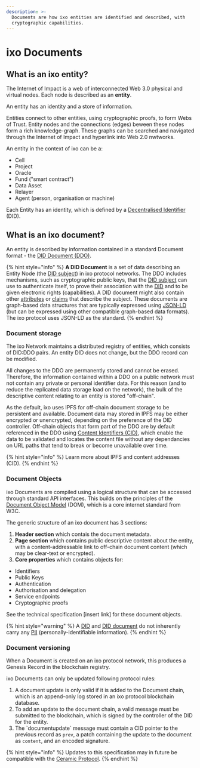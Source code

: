```yaml
---
description: >-
  Documents are how ixo entities are identified and described, with
  cryptographic capabilities.
---
```


# ixo Documents

## What is an ixo entity?

The Internet of Impact is a web of interconnected Web 3.0 physical and virtual nodes. Each node is described as an **entity**. 

An entity has an identity and a store of information. 

Entities connect to other entities, using cryptographic proofs, to form Webs of Trust. Entity nodes and the connections \(edges\) beween these nodes form a rich knowledge-graph. These graphs can be searched and navigated through the Internet of Impact and hyperlink into Web 2.0 nwtworks.  

An entity in the context of ixo can be a:

* Cell
* Project
* Oracle
* Fund \("smart contract"\)
* Data Asset
* Relayer
* Agent \(person, organisation or machine\)

Each Entity has an identity, which is defined by a [Decentralised Identifier](https://www.w3.org/TR/did-core/) \(DID\). 

## What is an ixo document?

An entity is described by information contained in a standard Document format - the [DID Document \(DDO\)](https://www.w3.org/TR/did-core/#core-properties).

{% hint style="info" %}
**A DID Document** is a set of data describing an Entity Node \(the [DID subject](https://www.w3.org/TR/did-core/#dfn-did-subjects)\) in ixo protocol networks. The DDO includes mechanisms, such as cryptographic public keys, that the [DID subject](https://www.w3.org/TR/did-core/#dfn-did-subjects) can use to authenticate itself, to prove their association with the [DID](https://www.w3.org/TR/did-core/#dfn-decentralized-identifiers) and to be given electronic rights \(capabilities\). A DID document might also contain other [attributes](https://en.wikipedia.org/wiki/Attribute_%28computing%29) or [claims](https://en.wikipedia.org/wiki/Claims-based_identity) that describe the subject. These documents are graph-based data structures that are typically expressed using [JSON-LD](https://www.w3.org/TR/did-core/#bib-json-ld) \(but can be expressed using other compatible graph-based data formats\). The ixo protocol uses JSON-LD as the standard.
{% endhint %}

### Document storage

The ixo Network maintains a distributed registry of entities, which consists of DID:DDO pairs. An entity DID does not change, but the DDO record can be modified. 

All changes to the DDO are permanently stored and cannot be erased. Therefore, the information contained within a DDO on a public network must not contain any private or personal identifier data. For this reason \(and to reduce the replicated data storage load on the network\), the bulk of the descriptive content relating to an entity is stored "off-chain". 

As the default, ixo uses IPFS for off-chain document storage to be persistent and available. Document data may stored in IPFS may be either encrypted or unencrypted, depending on the preference of the DID controller. Off-chain objects that form part of the DDO are by default referenced in the DDO using [Content Identifiers \(CID\)](https://docs.ipfs.io/guides/concepts/cid/), which enable the data to be validated and locates the content file without any dependancies on URL paths that tend to break or become unavailable over time.

{% hint style="info" %}
Learn more about IPFS and content addresses \(CID\).
{% endhint %}

###  Document Objects

ixo Documents are compiled using a logical structure that can be accessed through standard API interfaces. This builds on the principles of the [Document Object Model](https://www.w3.org/TR/2000/REC-DOM-Level-2-Core-20001113/introduction.html) \(DOM\), which is a core internet standard from W3C.

The generic structure of an ixo document has 3 sections:   

1. **Header section** which contais the document metadata.
2. **Page section** which contains public descriptive content about the entity, with a content-addressable link to off-chain document content \(which may be clear-text or encrypted\).  
3. **Core properties** which contains objects for:

* Identifiers
* Public Keys
* Authentication
* Authorisation and delegation
* Service endpoints
* Cryptographic proofs

See the technical specification \[insert link\] for these document objects.

{% hint style="warning" %}
A [DID](https://www.w3.org/TR/did-core/#dfn-decentralized-identifiers) and [DID document](https://www.w3.org/TR/did-core/#dfn-did-documents) do not inherently carry any [PII](https://en.wikipedia.org/wiki/Personally_identifiable_information) \(personally-identifiable information\).
{% endhint %}

### Document versioning

When a Document is created on an ixo protocol network, this produces a Genesis Record in the blockchain registry.

ixo Documents can only be updated following protocol rules:

1. A document update is only valid if it is added to the Document chain, which is an append-only log stored in an ixo protocol blockchain database.
2. To add an update to the document chain, a valid message must be submitted to the blockchain, which is signed by the controller of the DID for the entity.
3. The \`documentupdate\` message must contain a CID pointer to the previous record as `prev`, a patch containing the update to the document as `content`, and an encoded signature.

{% hint style="info" %}
Updates to this specification may in future be compatible with the [Ceramic Protocol](https://github.com/ceramicnetwork).
{% endhint %}



